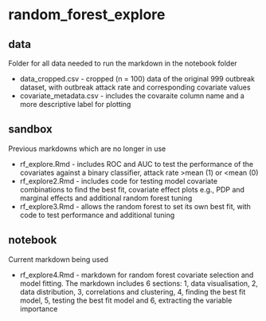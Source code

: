 # random_forest_explore

## data
Folder for all data needed to run the markdown in the notebook folder 
- data_cropped.csv - cropped (n = 100) data of the original 999 outbreak dataset, with outbreak attack rate and corresponding covariate values 
- covariate_metadata.csv - includes the covaraite column name and a more descriptive label for plotting

## sandbox 
Previous markdowns which are no longer in use
- rf_explore.Rmd - includes ROC and AUC to test the performance of the covariates against a binary classifier, attack rate >mean (1) or <mean (0) 
- rf_explore2.Rmd - includes code for testing model covariate combinations to find the best fit, covariate effect plots e.g., PDP and marginal effects and additional random forest tuning
- rf_explore3.Rmd - allows the random forest to set its own best fit, with code to test performance and additional tuning

## notebook
Current markdown being used 
- rf_explore4.Rmd - markdown for random forest covariate selection and model fitting. The markdown includes 6 sections: 1, data visualisation, 2, data distribution, 3, correlations and clustering, 4, finding the best fit model, 5, testing the best fit model and 6, extracting the variable importance 
